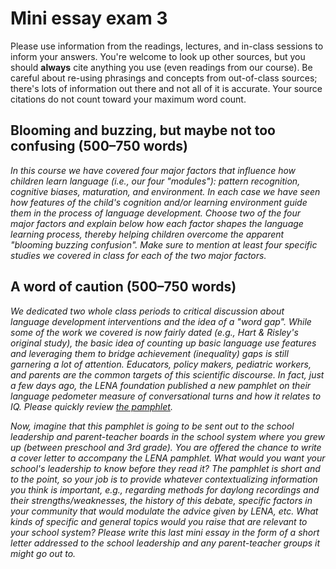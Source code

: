 # Mini essay exam 3

Please use information from the readings, lectures, and in-class sessions to inform your answers. You're welcome to look up other sources, but you should **always** cite anything you use (even readings from our course). Be careful about re-using phrasings and concepts from out-of-class sources; there's lots of information out there and not all of it is accurate. Your source citations do not count toward your maximum word count.

## Blooming and buzzing, but maybe not too confusing (500–750 words)

_In this course we have covered four major factors that influence how children learn language (i.e., our four "modules"): pattern recognition, cognitive biases, maturation, and environment. In each case we have seen how features of the child's cognition and/or learning environment guide them in the process of language development. Choose two of the four major factors and explain below how each factor shapes the language learning process, thereby helping children overcome the apparent "blooming buzzing confusion". Make sure to mention at least four specific studies we covered in class for each of the two major factors._


## A word of caution (500–750 words)

_We dedicated two whole class periods to critical discussion about language development interventions and the idea of a "word gap". While some of the work we covered is now fairly dated (e.g., Hart & Risley's original study), the basic idea of counting up basic language use features and leveraging them to bridge achievement (inequality) gaps is still garnering a lot of attention. Educators, policy makers, pediatric workers, and parents are the common targets of this scientific discourse. In fact, just a few days ago, the LENA foundation published a new pamphlet on their language pedometer measure of conversational turns and how it relates to IQ. Please quickly review [the pamphlet](https://cta-redirect.hubspot.com/cta/redirect/3975639/50852045-a96a-42b4-a658-b1cd95d01c29?__hstc=88705156.f6564cb541158f892c977edf8e56b80c.1615311578049.1615488497034.1615494187487.3&__hssc=88705156.1.1615494187487&__hsfp=1405243009)._

_Now, imagine that this pamphlet is going to be sent out to the school leadership and parent-teacher boards in the school system where you grew up (between preschool and 3rd grade). You are offered the chance to write a cover letter to accompany the LENA pamphlet. What would you want your school's leadership to know before they read it? The pamphlet is short and to the point, so your job is to provide whatever contextualizing information you think is important, e.g., regarding methods for daylong recordings and their strengths/weaknesses, the history of this debate, specific factors in your community that would modulate the advice given by LENA, etc. What kinds of specific and general topics would you raise that are relevant to your school system? Please write this last mini essay in the form of a short letter addressed to the school leadership and any parent-teacher groups it might go out to._
